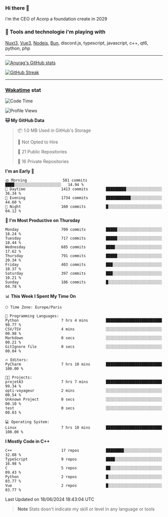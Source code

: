 ### Hi there 👋

i'm the CEO of Acorp a foundation create in 2029  

### 🧰 Tools and technologie i'm playing with

[Nuxt3](https://nuxt.com), [Vue3](https://vuejs.org/), [Nodejs](https://nodejs.org), [Bun](https://bun.sh/), discord.js, typescript, javascript, c++, qt6, python, php

---

[![Anurag's GitHub stats](https://github-readme-stats.vercel.app/api?username=ackimixs&show_icons=true&theme=github_dark&count_private=true)](https://www.ackimixs.xyz)

[![GitHub Streak](https://github-readme-streak-stats.herokuapp.com?user=Ackimixs&theme=github-dark-blue&date_format=j%20M%5B%20Y%5D&mode=weekly)](https://git.io/streak-stats)

---
 
 ### [Wakatime](https://wakatime.com/) stat

<!--START_SECTION:waka-->
![Code Time](http://img.shields.io/badge/Code%20Time-1%2C149%20hrs%2037%20mins-blue)

![Profile Views](http://img.shields.io/badge/Profile%20Views-1-blue)

**🐱 My GitHub Data** 

> 📦 1.0 MB Used in GitHub's Storage 
 > 
> 🚫 Not Opted to Hire
 > 
> 📜 21 Public Repositories 
 > 
> 🔑 16 Private Repositories 
 > 
**I'm an Early 🐤** 

```text
🌞 Morning                581 commits         ████░░░░░░░░░░░░░░░░░░░░░   14.94 % 
🌆 Daytime                1413 commits        █████████░░░░░░░░░░░░░░░░   36.34 % 
🌃 Evening                1734 commits        ███████████░░░░░░░░░░░░░░   44.60 % 
🌙 Night                  160 commits         █░░░░░░░░░░░░░░░░░░░░░░░░   04.12 % 
```
📅 **I'm Most Productive on Thursday** 

```text
Monday                   709 commits         █████░░░░░░░░░░░░░░░░░░░░   18.24 % 
Tuesday                  717 commits         █████░░░░░░░░░░░░░░░░░░░░   18.44 % 
Wednesday                685 commits         ████░░░░░░░░░░░░░░░░░░░░░   17.62 % 
Thursday                 791 commits         █████░░░░░░░░░░░░░░░░░░░░   20.34 % 
Friday                   403 commits         ███░░░░░░░░░░░░░░░░░░░░░░   10.37 % 
Saturday                 397 commits         ███░░░░░░░░░░░░░░░░░░░░░░   10.21 % 
Sunday                   186 commits         █░░░░░░░░░░░░░░░░░░░░░░░░   04.78 % 
```


📊 **This Week I Spent My Time On** 

```text
🕑︎ Time Zone: Europe/Paris

💬 Programming Languages: 
Python                   7 hrs 4 mins        █████████████████████████   98.77 % 
CSV/TSV                  4 mins              ░░░░░░░░░░░░░░░░░░░░░░░░░   00.98 % 
Markdown                 0 secs              ░░░░░░░░░░░░░░░░░░░░░░░░░   00.21 % 
GitIgnore file           0 secs              ░░░░░░░░░░░░░░░░░░░░░░░░░   00.04 % 

🔥 Editors: 
PyCharm                  7 hrs 10 mins       █████████████████████████   100.00 % 

🐱‍💻 Projects: 
projetA3                 7 hrs 7 mins        █████████████████████████   99.34 % 
opti-voyageur            2 mins              ░░░░░░░░░░░░░░░░░░░░░░░░░   00.54 % 
Unknown Project          0 secs              ░░░░░░░░░░░░░░░░░░░░░░░░░   00.10 % 
test                     0 secs              ░░░░░░░░░░░░░░░░░░░░░░░░░   00.03 % 

💻 Operating System: 
Linux                    7 hrs 10 mins       █████████████████████████   100.00 % 
```

**I Mostly Code in C++** 

```text
C++                      17 repos            ████████░░░░░░░░░░░░░░░░░   32.08 % 
TypeScript               9 repos             ████░░░░░░░░░░░░░░░░░░░░░   16.98 % 
C                        5 repos             ██░░░░░░░░░░░░░░░░░░░░░░░   09.43 % 
Python                   2 repos             █░░░░░░░░░░░░░░░░░░░░░░░░   03.77 % 
Vue                      2 repos             █░░░░░░░░░░░░░░░░░░░░░░░░   03.77 % 
```




 Last Updated on 18/06/2024 18:43:04 UTC
<!--END_SECTION:waka-->

> **Note**
> Stats dosn't indicate my skill or level in any language or tools

